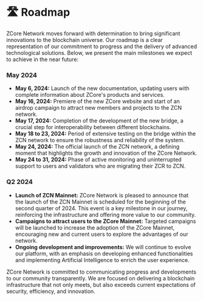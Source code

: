 # 🛣️ Roadmap

ZCore Network moves forward with determination to bring significant innovations to the blockchain universe. Our roadmap is a clear representation of our commitment to progress and the delivery of advanced technological solutions. Below, we present the main milestones we expect to achieve in the near future:

### May 2024

* **May 6, 2024:** Launch of the new documentation, updating users with complete information about ZCore's products and services.
* **May 16, 2024:** Premiere of the new ZCore website and start of an airdrop campaign to attract new members and projects to the ZCN network.
* **May 17, 2024:** Completion of the development of the new bridge, a crucial step for interoperability between different blockchains.
* **May 18 to 23, 2024:** Period of extensive testing on the bridge within the ZCN network to ensure the robustness and reliability of the system.
* **May 24, 2024:** The official launch of the ZCN network, a defining moment that highlights the growth and innovation of the ZCore Network.
* **May 24 to 31, 2024:** Phase of active monitoring and uninterrupted support to users and validators who are migrating their ZCR to ZCN.

### Q2 2024

* **Launch of ZCN Mainnet:** ZCore Network is pleased to announce that the launch of the ZCN Mainnet is scheduled for the beginning of the second quarter of 2024. This event is a key milestone in our journey, reinforcing the infrastructure and offering more value to our community.
* **Campaigns to attract users to the ZCore Mainnet:** Targeted campaigns will be launched to increase the adoption of the ZCore Mainnet, encouraging new and current users to explore the advantages of our network.
* **Ongoing development and improvements:** We will continue to evolve our platform, with an emphasis on developing enhanced functionalities and implementing Artificial Intelligence to enrich the user experience.

ZCore Network is committed to communicating progress and developments to our community transparently. We are focused on delivering a blockchain infrastructure that not only meets, but also exceeds current expectations of security, efficiency, and innovation.
